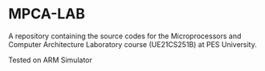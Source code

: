 # MPCA-LAB

A repository containing the source codes for the Microprocessors and Computer Architecture Laboratory course (UE21CS251B) at PES University.

Tested on ARM Simulator 
